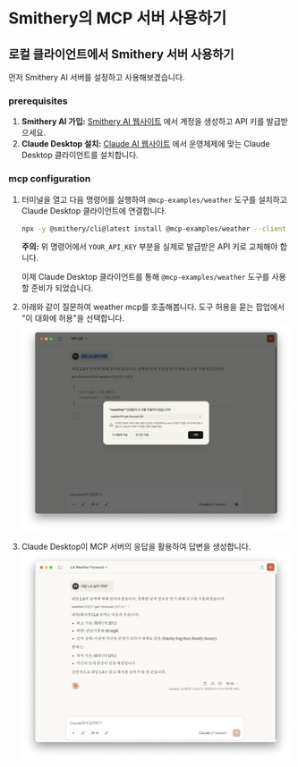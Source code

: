# Smithery의 MCP 서버 사용하기

## 로컬 클라이언트에서 Smithery 서버 사용하기

먼저 Smithery AI 서버를 설정하고 사용해보겠습니다.

### prerequisites

1. **Smithery AI 가입:** [Smithery AI 웹사이트](https://www.smithery.ai/) 에서 계정을 생성하고 API 키를 발급받으세요.
2. **Claude Desktop 설치:** [Claude AI 웹사이트](https://claude.ai/download) 에서 운영체제에 맞는 Claude Desktop 클라이언트를 설치합니다.

### mcp configuration

1. 터미널을 열고 다음 명령어를 실행하여 `@mcp-examples/weather` 도구를 설치하고 Claude Desktop 클라이언트에 연결합니다.

    ```bash
    npx -y @smithery/cli@latest install @mcp-examples/weather --client claude --key YOUR_API_KEY
    ```

    **주의:** 위 명령어에서 `YOUR_API_KEY` 부분을 실제로 발급받은 API 키로 교체해야 합니다.

    이제 Claude Desktop 클라이언트를 통해 `@mcp-examples/weather` 도구를 사용할 준비가 되었습니다. 

2. 아래와 같이 질문하여 weather mcp를 호출해봅니다. 도구 허용을 묻는 팝업에서 "이 대화에 허용"을 선택합니다.
    ![prompt](./assets/prompt.png)

3. Claude Desktop이 MCP 서버의 응답을 활용하여 답변을 생성합니다.
    ![weather](./assets/weather.png) 